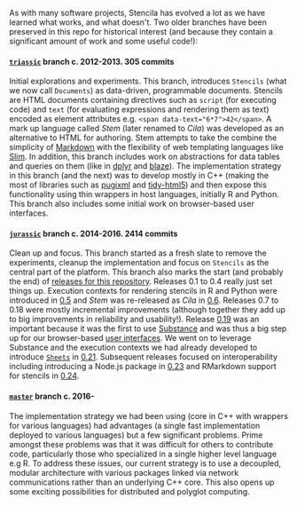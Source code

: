 As with many software projects, Stencila has evolved a lot as we have learned what works, and what doesn't. Two older branches have been preserved in this repo for historical interest (and because they contain a significant amount of work and some useful code!):

#### [`triassic`](https://github.com/stencila/stencila/tree/triassic) branch c. 2012-2013. 305 commits

Initial explorations and experiments. This branch, introduces `Stencils` (what we now call `Documents`) as data-driven, programmable documents. Stencils are HTML documents containing directives such as `script` (for executing code) and `text` (for evaluating expressions and rendering them as text) encoded as element attributes e.g. `<span data-text="6*7">42</span>`. A mark up language called *Stem* (later renamed to *Cila*) was developed as an alternative to HTML for authoring. Stem attempts to take the combine the simplicity of [Markdown](https://daringfireball.net/projects/markdown/) with the flexibility of web templating languages like [Slim](http://slim-lang.com/).  In addition, this branch includes work on abstractions for data tables and queries on them (like in [dplyr](https://cran.rstudio.com/web/packages/dplyr/vignettes/introduction.html) and [blaze](http://blaze.readthedocs.io/en/latest/index.html)). The implementation strategy in this branch (and the next) was to develop mostly in C++ (making the most of libraries such as [pugixml](http://pugixml.org/) and [tidy-html5](https://github.com/htacg/tidy-html5)) and then expose this functionality using thin wrappers in host languages, initially R and Python. This branch also includes some initial work on browser-based user interfaces. 

#### [`jurassic`](https://github.com/stencila/stencila/tree/jurassic) branch c. 2014-2016. 2414 commits

Clean up and focus. This branch started as a fresh slate to remove the experiments, cleanup the implementation and focus on `Stencils` as the central part of the platform. This branch also marks the start (and probably the end) of [releases for this repository](https://github.com/stencila/stencila/releases). Releases 0.1 to 0.4 really just set things up. Execution contexts for rendering stencils in R and Python were introduced in [0.5](https://github.com/stencila/stencila/releases/tag/0.5) and *Stem* was re-released as *Cila* in [0.6](https://github.com/stencila/stencila/releases/tag/0.6). Releases 0.7 to 0.18 were mostly incremental improvements (although together they add up to big improvements in reliability and usability!). Release [0.19](https://github.com/stencila/stencila/releases/tag/0.19) was an important because it was the first to use [Substance](http://substance.io) and was thus a big step up for our browser-based [user interfaces](https://twitter.com/_substance/status/661440688211501056). We went on to leverage Substance and the execution contexts we had already developed to introduce [`Sheets`](https://stenci.la/stencila/blog/introducing-sheets/) in [0.21](https://github.com/stencila/stencila/releases/tag/0.21). Subsequent releases focused on interoperability including introducing a Node.js package in [0.23](https://github.com/stencila/stencila/releases/tag/0.23) and RMarkdown support for stencils in [0.24](https://github.com/stencila/stencila/releases/tag/0.24).

#### [`master`](https://github.com/stencila/stencila/tree/master) branch c. 2016-

The implementation strategy we had been using (core in C++ with wrappers for various languages) had advantages (a single fast implementation deployed to various languages) but a few significant problems. Prime amongst these problems was that it was difficult for others to contribute code, particularly those who specialized in a single higher level language e.g R. To address these issues, our current strategy is to use a decoupled, modular architecture with various packages linked via network communications rather than an underlying C++ core. This also opens up some exciting possibilities for distributed and polyglot computing.
